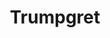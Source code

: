 ---
title: Trumpgret
crosslinks:
- The_Donald
- politics
- IAmA
- Enough_Sanders_Spam
- conspiracy
- AskReddit
- EnoughTrumpSpam
- BlueMidterm2018
- OutOfTheLoop
- BannedFromThe_Donald
- AskTrumpSupporters
- Drama
- worldnews
- esist
- Conservative
- AskHistorians
- ShitAmericansSay
- PoliticalHumor
---